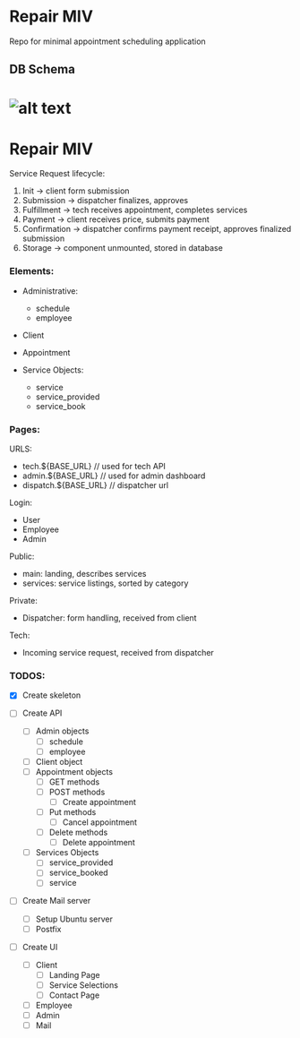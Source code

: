 # Repair MIV
Repo for minimal appointment scheduling application
## DB Schema
![alt text]('./helpers/DbSchema.png')
=======
# Repair MIV

Service Request lifecycle:
1. Init -> client form submission
2. Submission -> dispatcher finalizes, approves
3. Fulfillment -> tech receives appointment, completes services
4. Payment -> client receives price, submits payment
5. Confirmation -> dispatcher confirms payment receipt, approves finalized submission
6. Storage -> component unmounted, stored in database

### Elements:
- Administrative:
  - schedule
  - employee

- Client

- Appointment

- Service Objects:
  - service
  - service_provided
  - service_book


### Pages:
URLS:
* tech.${BASE_URL}      // used for tech API
* admin.${BASE_URL}     // used for admin dashboard
* dispatch.${BASE_URL}  // dispatcher url


Login:
  - User
  - Employee
  - Admin

Public:
  - main: landing, describes services
  - services: service listings, sorted by category

Private:
  - Dispatcher: form handling, received from client

Tech:
  - Incoming service request, received from dispatcher


### TODOS:
- [x] Create skeleton

- [ ] Create API
  - [ ] Admin objects
    - [ ] schedule
    - [ ] employee
  - [ ] Client object
  - [ ] Appointment objects
    - [ ] GET methods
    - [ ] POST methods
      - [ ] Create appointment
    - [ ] Put methods
      - [ ] Cancel appointment
    - [ ] Delete methods
      - [ ] Delete appointment
  - [ ] Services Objects
    - [ ] service_provided
    - [ ] service_booked
    - [ ] service

- [ ] Create Mail server
  - [ ] Setup Ubuntu server
  - [ ] Postfix

- [ ] Create UI
  - [ ] Client
    - [ ] Landing Page
    - [ ] Service Selections
    - [ ] Contact Page
  - [ ] Employee
  - [ ] Admin
  - [ ] Mail
